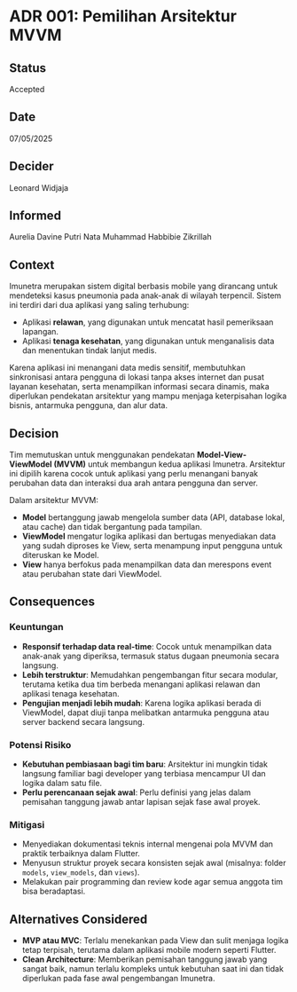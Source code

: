 # ADR 001: Pemilihan Arsitektur MVVM

## Status
Accepted

## Date
07/05/2025

## Decider 
Leonard Widjaja

## Informed
Aurelia Davine Putri Nata
Muhammad Habbibie Zikrillah

## Context

Imunetra merupakan sistem digital berbasis mobile yang dirancang untuk mendeteksi kasus pneumonia pada anak-anak di wilayah terpencil. Sistem ini terdiri dari dua aplikasi yang saling terhubung:  
- Aplikasi **relawan**, yang digunakan untuk mencatat hasil pemeriksaan lapangan.  
- Aplikasi **tenaga kesehatan**, yang digunakan untuk menganalisis data dan menentukan tindak lanjut medis.

Karena aplikasi ini menangani data medis sensitif, membutuhkan sinkronisasi antara pengguna di lokasi tanpa akses internet dan pusat layanan kesehatan, serta menampilkan informasi secara dinamis, maka diperlukan pendekatan arsitektur yang mampu menjaga keterpisahan logika bisnis, antarmuka pengguna, dan alur data.  

## Decision

Tim memutuskan untuk menggunakan pendekatan **Model-View-ViewModel (MVVM)** untuk membangun kedua aplikasi Imunetra. Arsitektur ini dipilih karena cocok untuk aplikasi yang perlu menangani banyak perubahan data dan interaksi dua arah antara pengguna dan server.

Dalam arsitektur MVVM:
- **Model** bertanggung jawab mengelola sumber data (API, database lokal, atau cache) dan tidak bergantung pada tampilan.
- **ViewModel** mengatur logika aplikasi dan bertugas menyediakan data yang sudah diproses ke View, serta menampung input pengguna untuk diteruskan ke Model.
- **View** hanya berfokus pada menampilkan data dan merespons event atau perubahan state dari ViewModel.

## Consequences

### Keuntungan

- **Responsif terhadap data real-time**: Cocok untuk menampilkan data anak-anak yang diperiksa, termasuk status dugaan pneumonia secara langsung.
- **Lebih terstruktur**: Memudahkan pengembangan fitur secara modular, terutama ketika dua tim berbeda menangani aplikasi relawan dan aplikasi tenaga kesehatan.
- **Pengujian menjadi lebih mudah**: Karena logika aplikasi berada di ViewModel, dapat diuji tanpa melibatkan antarmuka pengguna atau server backend secara langsung.

### Potensi Risiko

- **Kebutuhan pembiasaan bagi tim baru**: Arsitektur ini mungkin tidak langsung familiar bagi developer yang terbiasa mencampur UI dan logika dalam satu file.
- **Perlu perencanaan sejak awal**: Perlu definisi yang jelas dalam pemisahan tanggung jawab antar lapisan sejak fase awal proyek.

### Mitigasi

- Menyediakan dokumentasi teknis internal mengenai pola MVVM dan praktik terbaiknya dalam Flutter.
- Menyusun struktur proyek secara konsisten sejak awal (misalnya: folder `models`, `view_models`, dan `views`).
- Melakukan pair programming dan review kode agar semua anggota tim bisa beradaptasi.

## Alternatives Considered

- **MVP atau MVC**: Terlalu menekankan pada View dan sulit menjaga logika tetap terpisah, terutama dalam aplikasi mobile modern seperti Flutter.
- **Clean Architecture**: Memberikan pemisahan tanggung jawab yang sangat baik, namun terlalu kompleks untuk kebutuhan saat ini dan tidak diperlukan pada fase awal pengembangan Imunetra.
